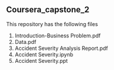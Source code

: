 ## Coursera_capstone_2
This repository has the following files <br>
1. Introduction-Business Problem.pdf <br>
2. Data.pdf
3. Accident Severity Analysis Report.pdf
4. Accident Severity.ipynb
5. Accident Severity.ppt
